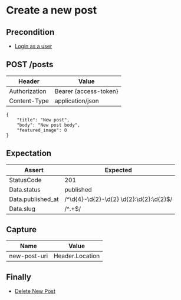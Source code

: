 # Create a new post

## Precondition

* [Login as a user](../common/login-with-user-1.md)

## POST /posts

| Header | Value |
| - | - |
| Authorization | Bearer {access-token} |
| Content-Type | application/json |

```
{
    "title": "New post",
    "body": "New post body",
    "featured_image": 0
}
```

## Expectation

| Assert | Expected |
| - | - |
| StatusCode | 201 |
| Data.status | published |
| Data.published_at | /^\d{4}-\d{2}-\d{2} \d{2}:\d{2}:\d{2}$/ |
| Data.slug | /^.+$/ |

## Capture

| Name | Value |
| - | - |
| new-post-uri | Header.Location |

## Finally

* [Delete New Post](../common/delete-new-post.md)
